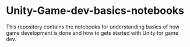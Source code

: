 # Unity-Game-dev-basics-notebooks
This repository contains the notebooks for understanding basics of how game development is done and how to gets started with Unity for game dev.
